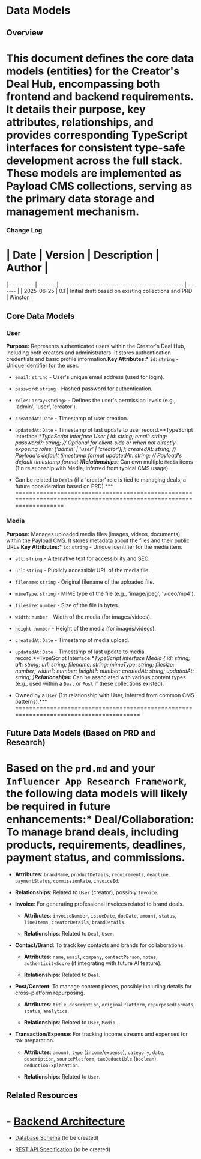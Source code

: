 # Data Models

## Overview

# This document defines the core data models (entities) for the Creator's Deal Hub, encompassing both frontend and backend requirements. It details their purpose, key attributes, relationships, and provides corresponding TypeScript interfaces for consistent type-safe development across the full stack. These models are implemented as Payload CMS collections, serving as the primary data storage and management mechanism.

### Change Log

# | Date       | Version | Description                                         | Author  |
| ---------- | ------- | --------------------------------------------------- | ------- |
| 2025-06-25 | 0.1     | Initial draft based on existing collections and PRD | Winston |

## Core Data Models

### User

**Purpose:** Represents authenticated users within the Creator's Deal Hub, including both creators and administrators. It stores authentication credentials and basic profile information.**Key Attributes:*** `id`: `string` - Unique identifier for the user.

* `email`: `string` - User's unique email address (used for login).

* `password`: `string` - Hashed password for authentication.

* `roles`: `array<string>` - Defines the user's permission levels (e.g., 'admin', 'user', 'creator').

* `createdAt`: `Date` - Timestamp of user creation.

* `updatedAt`: `Date` - Timestamp of last update to user record.**TypeScript Interface:**TypeScript    interface User {
      id: string;
      email: string;
      password?: string; // Optional for client-side or when not directly exposing
      roles: ('admin' | 'user' | 'creator')[];
      createdAt: string; // Payload's default timestamp format
      updatedAt: string; // Payload's default timestamp format
    }**Relationships:*** Can own multiple `Media` items (1:n relationship with Media, inferred from typical CMS usage).

* Can be related to `Deals` (if a 'creator' role is tied to managing deals, a future consideration based on PRD).***
====================================================================================================================

### Media

**Purpose:** Manages uploaded media files (images, videos, documents) within the Payload CMS. It stores metadata about the files and their public URLs.**Key Attributes:*** `id`: `string` - Unique identifier for the media item.

* `alt`: `string` - Alternative text for accessibility and SEO.

* `url`: `string` - Publicly accessible URL of the media file.

* `filename`: `string` - Original filename of the uploaded file.

* `mimeType`: `string` - MIME type of the file (e.g., 'image/jpeg', 'video/mp4').

* `filesize`: `number` - Size of the file in bytes.

* `width`: `number` - Width of the media (for images/videos).

* `height`: `number` - Height of the media (for images/videos).

* `createdAt`: `Date` - Timestamp of media upload.

* `updatedAt`: `Date` - Timestamp of last update to media record.**TypeScript Interface:**TypeScript    interface Media {
      id: string;
      alt: string;
      url: string;
      filename: string;
      mimeType: string;
      filesize: number;
      width?: number;
      height?: number;
      createdAt: string;
      updatedAt: string;
    }**Relationships:*** Can be associated with various content types (e.g., used within a `Deal` or `Post` if these collections existed).

* Owned by a `User` (1:n relationship with User, inferred from common CMS patterns).***
=======================================================================================

## Future Data Models (Based on PRD and Research)

# Based on the `prd.md` and your `Influencer App Research Framework`, the following data models will likely be required in future enhancements:* **Deal/Collaboration**: To manage brand deals, including products, requirements, deadlines, payment status, and commissions.

  - **Attributes**: `brandName`, `productDetails`, `requirements`, `deadline`, `paymentStatus`, `commissionRate`, `invoiceId`.

  - **Relationships**: Related to `User` (creator), possibly `Invoice`.

* **Invoice**: For generating professional invoices related to brand deals.

  - **Attributes**: `invoiceNumber`, `issueDate`, `dueDate`, `amount`, `status`, `lineItems`, `creatorDetails`, `brandDetails`.

  - **Relationships**: Related to `Deal`, `User`.

* **Contact/Brand**: To track key contacts and brands for collaborations.

  - **Attributes**: `name`, `email`, `company`, `contactPerson`, `notes`, `authenticityScore` (if integrating with future AI feature).

  - **Relationships**: Related to `Deal`.

* **Post/Content**: To manage content pieces, possibly including details for cross-platform repurposing.

  - **Attributes**: `title`, `description`, `originalPlatform`, `repurposedFormats`, `status`, `analytics`.

  - **Relationships**: Related to `User`, `Media`.

* **Transaction/Expense**: For tracking income streams and expenses for tax preparation.

  - **Attributes**: `amount`, `type` (`income`/`expense`), `category`, `date`, `description`, `sourcePlatform`, `taxDeductible` (`boolean`), `deductionExplanation`.

  - **Relationships**: Related to `User`.

## Related Resources

# - [Backend Architecture](./backend-architecture.md)

- [Database Schema](./database-schema.md) (to be created)

- [REST API Specification](./rest-api-spec.md) (to be created)

